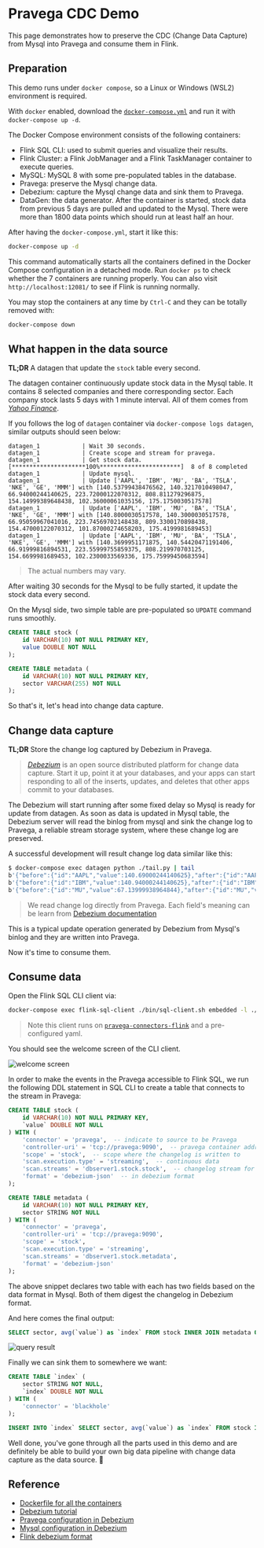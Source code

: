 # Pravega CDC Demo

This page demonstrates how to preserve the CDC (Change Data Capture) from Mysql into Pravega and consume them in Flink.

## Preparation

This demo runs under `docker compose`, so a Linux or Windows (WSL2) environment is required.

With `docker` enabled, download the [`docker-compose.yml`](https://github.com/pravega/flink-connectors/blob/master/docker-compose.yml) and run it with `docker-compose up -d`.

The Docker Compose environment consists of the following containers:

- Flink SQL CLI: used to submit queries and visualize their results.
- Flink Cluster: a Flink JobManager and a Flink TaskManager container to execute queries.
- MySQL: MySQL 8 with some pre-populated tables in the database.
- Pravega: preserve the Mysql change data.
- Debezium: capture the Mysql change data and sink them to Pravega.
- DataGen: the data generator. After the container is started, stock data from previous 5 days are pulled and updated to the Mysql. There were more than 1800 data points which should run at least half an hour.

After having the `docker-compose.yml`, start it like this:

```bash
docker-compose up -d
```

This command automatically starts all the containers defined in the Docker Compose configuration in a detached mode. Run `docker ps` to check whether the 7 containers are running properly. You can also visit `http://localhost:12081/` to see if Flink is running normally.

You may stop the containers at any time by `Ctrl-C` and they can be totally removed with:

```bash
docker-compose down
```

## What happen in the data source

**TL;DR** A datagen that update the `stock` table every second.

The datagen container continuously update stock data in the Mysql table. It contains 8 selected companies and there corresponding sector. Each company stock lasts 5 days with 1 minute interval. All of them comes from [*Yahoo Finance*](https://github.com/ranaroussi/yfinance).

If you follows the log of `datagen` container via `docker-compose logs datagen`, similar outputs should seen below:

```
datagen_1            | Wait 30 seconds.
datagen_1            | Create scope and stream for pravega.
datagen_1            | Get stock data.
[*********************100%***********************]  8 of 8 completed
datagen_1            | Update mysql.
datagen_1            | Update ['AAPL', 'IBM', 'MU', 'BA', 'TSLA', 'NKE', 'GE', 'MMM'] with [140.53799438476562, 140.3217010498047, 66.94000244140625, 223.72000122070312, 808.811279296875, 154.14999389648438, 102.36000061035156, 175.1750030517578]
datagen_1            | Update ['AAPL', 'IBM', 'MU', 'BA', 'TSLA', 'NKE', 'GE', 'MMM'] with [140.8000030517578, 140.3000030517578, 66.95059967041016, 223.74569702148438, 809.3300170898438, 154.47000122070312, 101.87000274658203, 175.4199981689453]
datagen_1            | Update ['AAPL', 'IBM', 'MU', 'BA', 'TSLA', 'NKE', 'GE', 'MMM'] with [140.3699951171875, 140.54420471191406, 66.91999816894531, 223.55999755859375, 808.219970703125, 154.6699981689453, 102.2300033569336, 175.75999450683594]
```

> The actual numbers may vary.

After waiting 30 seconds for the Mysql to be fully started, it update the stock data every second.

On the Mysql side, two simple table are pre-populated so `UPDATE` command runs smoothly.

```sql
CREATE TABLE stock (
    id VARCHAR(10) NOT NULL PRIMARY KEY,
    value DOUBLE NOT NULL
);

CREATE TABLE metadata (
    id VARCHAR(10) NOT NULL PRIMARY KEY,
    sector VARCHAR(255) NOT NULL
);
```

So that's it, let's head into change data capture.

## Change data capture

**TL;DR** Store the change log captured by Debezium in Pravega.

> [*Debezium*](https://debezium.io/) is an open source distributed platform for change data capture. Start it up, point it at your databases, and your apps can start responding to all of the inserts, updates, and deletes that other apps commit to your databases.

The Debezium will start running after some fixed delay so Mysql is ready for update from datagen. As soon as data is updated in Mysql table, the Debezium server will read the binlog from mysql and sink the change log to Pravega, a reliable stream storage system, where these change log are preserved.

A successful development will result change log data similar like this:

```bash
$ docker-compose exec datagen python ./tail.py | tail
b'{"before":{"id":"AAPL","value":140.69000244140625},"after":{"id":"AAPL","value":140.5850067138672},"source":{"version":"1.7.0.Final","connector":"mysql","name":"dbserver1","ts_ms":1634716546000,"snapshot":"false","db":"stock","sequence":null,"table":"stock","server_id":1,"gtid":null,"file":"binlog.000002","pos":24961,"row":0,"thread":null,"query":null},"op":"u","ts_ms":1634716546543,"transaction":null}'
b'{"before":{"id":"IBM","value":140.94000244140625},"after":{"id":"IBM","value":140.73500061035156},"source":{"version":"1.7.0.Final","connector":"mysql","name":"dbserver1","ts_ms":1634716546000,"snapshot":"false","db":"stock","sequence":null,"table":"stock","server_id":1,"gtid":null,"file":"binlog.000002","pos":25272,"row":0,"thread":null,"query":null},"op":"u","ts_ms":1634716546544,"transaction":null}'
b'{"before":{"id":"MU","value":67.13999938964844},"after":{"id":"MU","value":67.12999725341797},"source":{"version":"1.7.0.Final","connector":"mysql","name":"dbserver1","ts_ms":1634716546000,"snapshot":"false","db":"stock","sequence":null,"table":"stock","server_id":1,"gtid":null,"file":"binlog.000002","pos":25581,"row":0,"thread":null,"query":null},"op":"u","ts_ms":1634716546544,"transaction":null}'
```

> We read change log directly from Pravega.
> Each field's meaning can be learn from [Debezium documentation](https://debezium.io/documentation/reference/1.7/connectors/mysql.html#mysql-connector-events_debezium)

This is a typical update operation generated by Debezium from Mysql's binlog and they are written into Pravega.

Now it's time to consume them.

## Consume data

Open the Flink SQL CLI client via:

```bash
docker-compose exec flink-sql-client ./bin/sql-client.sh embedded -l ./lib
```

> Note this client runs on [`pravega-connectors-flink`](https://github.com/pravega/flink-connectors) and a pre-configured yaml.

You should see the welcome screen of the CLI client.

![welcome screen](./Flink_SQL_CLI.png)

In order to make the events in the Pravega accessible to Flink SQL, we run the following DDL statement in SQL CLI to create a table that connects to the stream in Pravega:

```sql
CREATE TABLE stock (
    id VARCHAR(10) NOT NULL PRIMARY KEY,
    `value` DOUBLE NOT NULL
) WITH (
    'connector' = 'pravega',  -- indicate to source to be Pravega
    'controller-uri' = 'tcp://pravega:9090',  -- pravega container address
    'scope' = 'stock',  -- scope where the changelog is written to
    'scan.execution.type' = 'streaming',  -- continuous data
    'scan.streams' = 'dbserver1.stock.stock',  -- changelog stream for the stock table
    'format' = 'debezium-json'  -- in debezium format
);

CREATE TABLE metadata (
    id VARCHAR(10) NOT NULL PRIMARY KEY,
    sector STRING NOT NULL
) WITH (
    'connector' = 'pravega',
    'controller-uri' = 'tcp://pravega:9090',
    'scope' = 'stock',
    'scan.execution.type' = 'streaming',
    'scan.streams' = 'dbserver1.stock.metadata',
    'format' = 'debezium-json'
);
```

The above snippet declares two table with each has two fields based on the data format in Mysql. Both of them digest the changelog in Debezium format.

And here comes the final output:

```sql
SELECT sector, avg(`value`) as `index` FROM stock INNER JOIN metadata ON stock.id=metadata.id GROUP BY sector;
```

![query result](./Flink_SQL_Query_Result.png)

Finally we can sink them to somewhere we want:

```sql
CREATE TABLE `index` (
    sector STRING NOT NULL,
    `index` DOUBLE NOT NULL
) WITH (
    'connector' = 'blackhole'
);

INSERT INTO `index` SELECT sector, avg(`value`) as `index` FROM stock INNER JOIN metadata ON stock.id=metadata.id GROUP BY sector;
```

Well done, you've gone through all the parts used in this demo and are definitely be able to build your own big data pipeline with change data capture as the data source. 🎉

## Reference

- [Dockerfile for all the containers](https://github.com/thekingofcity/Pravega-CDC-demo)
- [Debezium tutorial](https://debezium.io/documentation/reference/tutorial.html#updating-database-viewing-update-event)
- [Pravega configuration in Debezium](https://debezium.io/documentation/reference/operations/debezium-server.html#_pravega)
- [Mysql configuration in Debezium](https://debezium.io/documentation/reference/connectors/mysql.html#mysql-example-configuration)
- [Flink debezium format](https://ci.apache.org/projects/flink/flink-docs-master/docs/connectors/table/formats/debezium/)
